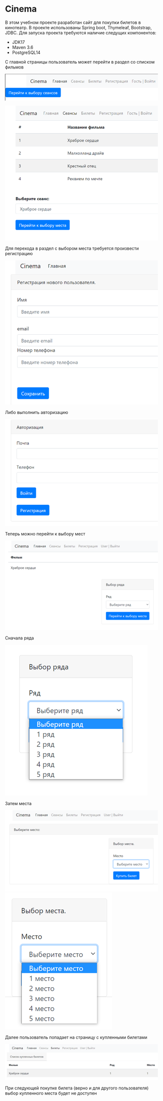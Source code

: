 # Cinema
 
В этом учебном проекте разработан сайт для покупки билетов в кинотеатр.
В проекте использованы Spring boot, Thymeleaf, Bootstrap, JDBC.
Для запуска проекта требуются наличие следущих компонентов: 
* JDK17
* Maven 3.6
* PostgreSQL14

С главной страницы пользователь может перейти в раздел со списком фильмов

![1.index.png](image/1.index.png)

![2.movies_quest.png](image/2.movies_quest.png)

Для перехода в раздел с выбором места требуется произвести регистрацию

![3.registration.png](image/3.registration.png)

Либо выполнить авторизацию

![4.login.png](image/4.login.png)

Теперь можно перейти к выбору мест

![5.raw.png](image/5.raw.png)

Сначала ряда

![6.raw_choose.png](image/6.raw_choose.png)

Затем места

![7.seat.png](image/7.seat.png)
![8.seat_choose.png](image/8.seat_choose.png)

Далее пользователь попадает на страницу с купленными билетами

![9.tickets.png](image/9.tickets.png)

При следующей покупке билета (верно и для другого пользователя)
выбор купленного места будет не доступен